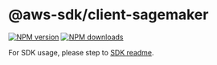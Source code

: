 # @aws-sdk/client-sagemaker

[![NPM version](https://img.shields.io/npm/v/@aws-sdk/client-sagemaker/rc.svg)](https://www.npmjs.com/package/@aws-sdk/client-sagemaker)
[![NPM downloads](https://img.shields.io/npm/dm/@aws-sdk/client-sagemaker.svg)](https://www.npmjs.com/package/@aws-sdk/client-sagemaker)

For SDK usage, please step to [SDK readme](https://github.com/aws/aws-sdk-js-v3).
